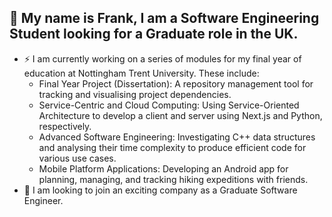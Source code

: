 ##  👋 My name is Frank, I am a Software Engineering Student looking for a Graduate role in the UK.

- ⚡ I am currently working on a series of modules for my final year of education at Nottingham Trent University. These include:
  - Final Year Project (Dissertation): A repository management tool for tracking and visualising project dependencies.
  - Service-Centric and Cloud Computing: Using Service-Oriented Architecture to develop a client and server using Next.js and Python, respectively.
  - Advanced Software Engineering: Investigating C++ data structures and analysing their time complexity to produce efficient code for various use cases.
  - Mobile Platform Applications: Developing an Android app for planning, managing, and tracking hiking expeditions with friends.
- 👥 I am looking to join an exciting company as a Graduate Software Engineer.

<!--
**FranklinWilson/FranklinWilson** is a ✨ _special_ ✨ repository because its `README.md` (this file) appears on your GitHub profile.

Here are some ideas to get you started:

- 🔭 I’m currently working on ...
- 🌱 I’m currently learning ...
- 👯 I’m looking to collaborate on ...
- 🤔 I’m looking for help with ...
- 💬 Ask me about ...
- 📫 How to reach me: ...
- 😄 Pronouns: ...
- ⚡ Fun fact: ...
-->
